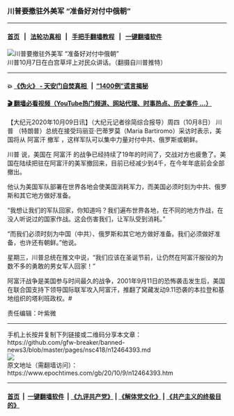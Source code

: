 ### 川普要撤驻外美军 “准备好对付中俄朝”
------------------------

#### [首页](https://github.com/gfw-breaker/banned-news3/blob/master/README.md) &nbsp;&nbsp;|&nbsp;&nbsp; [法轮功真相](https://github.com/begood0513/basic/blob/master/README.md)  &nbsp;&nbsp;|&nbsp;&nbsp; [手把手翻墙教程](https://github.com/gfw-breaker/guides/wiki)  &nbsp;&nbsp;|&nbsp;&nbsp; [一键翻墙软件](https://github.com/gfw-breaker/nogfw/blob/master/README.md)  



<div><img alt="川普要撤驻外美军 “准备好对付中俄朝”" class="attachment-djy_600_400 size-djy_600_400 wp-post-image" src="https://i.epochtimes.com/assets/uploads/2020/10/2020-10-08_142112.jpg"/>
<div class="caption">
 川普10月7日在白宫草坪上对民众讲话。（翻摄自川普推特）
</div></div><hr/>

#### 💥 [《伪火》 - 天安门自焚真相 ](http://158.247.195.190:10000/videos/blog/weihuo.html)&nbsp; |&nbsp; [“1400例”谎言揭秘  ](http://158.247.195.190:10000/videos/blog/jiexi1400.html)

#### [ 🎬  翻墙必看视频（YouTube热门频道、网站代理、时事热点、历史事件 ...）](https://github.com/gfw-breaker/links/blob/master/banned.md)

<div><p>
 【大纪元2020年10月09日讯】（大纪元记者徐简综合报导）周四（10月8日）
 <ok href="https://www.epochtimes.com/gb/tag/%E5%B7%9D%E6%99%AE.html">
  川普
 </ok>
 （特朗普）总统在接受玛丽亚‧巴蒂罗莫（Maria Bartiromo）采访时表示，美国将从
 <ok href="https://www.epochtimes.com/gb/tag/%E9%98%BF%E5%AF%8C%E6%B1%97.html">
  阿富汗
 </ok>
 <ok href="https://www.epochtimes.com/gb/tag/%E6%92%A4%E5%86%9B.html">
  撤军
 </ok>
 ，这样军队可以集中力量对付中共、俄罗斯或朝鲜。
</p>
<p>
 <ok href="https://www.epochtimes.com/gb/tag/%E5%B7%9D%E6%99%AE.html">
  川普
 </ok>
 说，美国在
 <ok href="https://www.epochtimes.com/gb/tag/%E9%98%BF%E5%AF%8C%E6%B1%97.html">
  阿富汗
 </ok>
 的战争已经持续了19年的时间了，交战对方也疲惫了。美国在陆续把驻在阿富汗的美军撤回来，目前已经减少到4千，在今年年底前会全部撤出。
</p>
<p>
 他认为美国军队部署在世界各地会使美国消耗军力，而美国必须时刻为中共、俄罗斯和其它地方做好准备。
</p>
<p>
 “我想让我们的军队回家，你知道吗？我们遍布世界各地，在不同的地方作战，在没人听说过的国家作战。这会伤害我们，让军队受到消耗。”
</p>
<p>
 “而我们必须时刻为中国（中共）、俄罗斯和其它地方做好准备。我们必须做好准备，也许还有朝鲜。”他说。
</p>
<p>
 星期三，川普总统在推文中说，“我们应该在圣诞节前，让仍然在阿富汗服役的为数不多的勇敢的男女军人回家！”
</p>
<p>
 阿富汗战争是美国参与时间最久的战争，2001年9月11日的恐怖袭击发生后，美国在联合国支持下领导国际联军攻入阿富汗，推翻了窝藏发动9.11恐袭的本拉登和基地组织的塔利班政权。#
</p>
<p>
 责任编辑：叶紫微
</p>
</div>
<hr/>
手机上长按并复制下列链接或二维码分享本文章：<br/>
https://github.com/gfw-breaker/banned-news3/blob/master/pages/nsc418/n12464393.md <br/>
<a href='https://github.com/gfw-breaker/banned-news3/blob/master/pages/nsc418/n12464393.md'><img src='https://github.com/gfw-breaker/banned-news3/blob/master/pages/nsc418/n12464393.md.png'/></a> <br/>
原文地址（需翻墙访问）：https://www.epochtimes.com/gb/20/10/9/n12464393.htm


------------------------
#### [首页](https://github.com/gfw-breaker/banned-news3/blob/master/README.md) &nbsp;|&nbsp; [一键翻墙软件](https://github.com/gfw-breaker/nogfw/blob/master/README.md) &nbsp;| [《九评共产党》](https://github.com/gfw-breaker/9ping.md/blob/master/README.md#九评之一评共产党是什么) | [《解体党文化》](https://github.com/gfw-breaker/jtdwh.md/blob/master/README.md) | [《共产主义的终极目的》](https://github.com/gfw-breaker/gczydzjmd.md/blob/master/README.md)


<img src='http://gfw-breaker.win/banned-news3/pages/nsc418/n12464393.md' width='0px' height='0px'/>